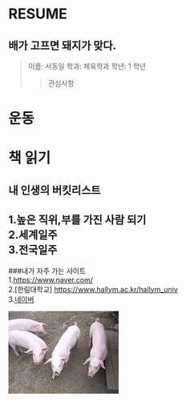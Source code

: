 RESUME
======

배가 고프면 돼지가 맞다.
-----------------------
>이름: 서동일
>학과: 체육학과
>학년: 1 학년
>>관심사항
 # 운동
 # 책 읽기
  
  ## 내 인생의 버킷리스트  
1.높은 직위,부를 가진 사람 되기  
2.세계일주  
3.전국일주    
-------------------------------
###내가 자주 가는 사이트  
1.https://www.naver.com/    
2.[한림대학교] https://www.hallym.ac.kr/hallym_univ  
3.[네이버][1]



![돼지 사진](images.jpg)

[1]:http://www.naver.com
